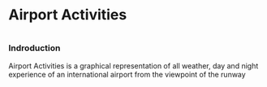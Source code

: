 <h1>Airport Activities<h1>
<h3>Indroduction</h3>
  <p>Airport Activities is a graphical representation of all weather, day and night experience of an international airport from the viewpoint of the runway</p>
